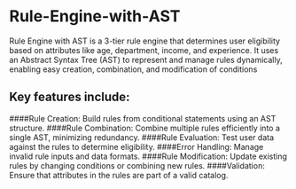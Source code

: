 # Rule-Engine-with-AST
Rule Engine with AST  is a 3-tier rule engine that determines user eligibility based on attributes like age, department, income, and experience. It uses an Abstract Syntax Tree (AST) to represent and manage rules dynamically, enabling easy creation, combination, and modification of conditions

## Key features include:

####Rule Creation: Build rules from conditional statements using an AST structure.
####Rule Combination: Combine multiple rules efficiently into a single AST, minimizing redundancy.
####Rule Evaluation: Test user data against the rules to determine eligibility.
####Error Handling: Manage invalid rule inputs and data formats.
####Rule Modification: Update existing rules by changing conditions or combining new rules.
####Validation: Ensure that attributes in the rules are part of a valid catalog.
